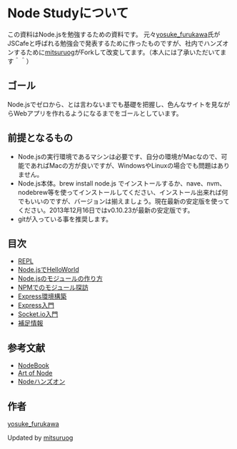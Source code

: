 Node Studyについて
=================

この資料はNode.jsを勉強するための資料です。
元々[yosuke_furukawa](https://twitter.com/yosuke_furukawa)氏がJSCafeと呼ばれる勉強会で発表するために作ったものですが、社内でハンズオンするために[mitsuruog](https://twitter.com/mitsuruog)がForkして改変してます。（本人には了承いただいてます＾＾）

ゴール
-----------------

Node.jsでゼロから、とは言わないまでも基礎を把握し、色んなサイトを見ながらWebアプリを作れるようになるまでをゴールとしています。

前提となるもの
-----------------

- Node.jsの実行環境であるマシンは必要です、自分の環境がMacなので、可能であればMacの方が良いですが、WindowsやLinuxの場合でも問題はありません。
- Node.js本体。brew install node.js でインストールするか、nave、nvm、nodebrew等を使ってインストールしてください、インストール出来れば何でもいいのですが、バージョンは揃えましょう。現在最新の安定版を使ってください。2013年12月16日ではv0.10.23が最新の安定版です。
- gitが入っている事を推奨します。

目次
-----------------

- [REPL](/001_use_REPL)
- [Node.jsでHelloWorld](/002_helloworld)
- [Node.jsのモジュールの作り方](/003_module)
- [NPMでのモジュール探訪](/004_npm)
- [Express環境構築](/005_pre_setup_express)
- [Express入門](/006_express)
- [Socket.io入門](/007_pre_setup_socketio)
- [補足情報](/09X_appendix)

参考文献
-----------------

- [NodeBook](http://nodebook.lexogram.com:5555/tutorials/simpleServer/tutorial/)
- [Art of Node](https://github.com/maxogden/art-of-node)
- [Nodeハンズオン](http://dl.dropboxusercontent.com/u/219436/node.js/handson/build/html/index.html)

作者
-----------------
[yosuke_furukawa](https://twitter.com/yosuke_furukawa)

Updated by [mitsuruog](https://twitter.com/mitsuruog)


